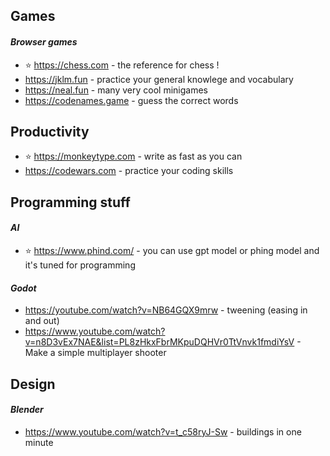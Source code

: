 ## Games
#### *Browser games*
- ⭐ https://chess.com - the reference for chess !
- https://jklm.fun - practice your general knowlege and vocabulary
- https://neal.fun - many very cool minigames
- https://codenames.game - guess the correct words

## Productivity
- ⭐ https://monkeytype.com - write as fast as you can
- https://codewars.com - practice your coding skills

## Programming stuff
#### *AI*
- ⭐ https://www.phind.com/ - you can use gpt model or phing model and it's tuned for programming
#### *Godot*
- https://youtube.com/watch?v=NB64GQX9mrw - tweening (easing in and out)
- https://www.youtube.com/watch?v=n8D3vEx7NAE&list=PL8zHkxFbrMKpuDQHVr0TtVnvk1fmdiYsV - Make a simple multiplayer shooter

## Design
#### *Blender*
- https://www.youtube.com/watch?v=t_c58ryJ-Sw - buildings in one minute
